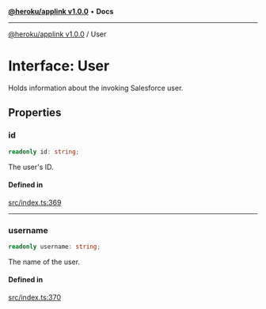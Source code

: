 [**@heroku/applink v1.0.0**](../README.md) • **Docs**

***

[@heroku/applink v1.0.0](../README.md) / User

# Interface: User

Holds information about the invoking Salesforce user.

## Properties

### id

```ts
readonly id: string;
```

The user's ID.

#### Defined in

[src/index.ts:369](https://github.com/heroku/heroku-applink-nodejs/blob/8285fe9db0bc3fb84b8b357e7da6a6202f07286d/src/index.ts#L369)

***

### username

```ts
readonly username: string;
```

The name of the user.

#### Defined in

[src/index.ts:370](https://github.com/heroku/heroku-applink-nodejs/blob/8285fe9db0bc3fb84b8b357e7da6a6202f07286d/src/index.ts#L370)
